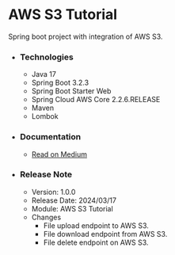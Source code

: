 # AWS S3 Tutorial
Spring boot project with integration of AWS S3.

* ### Technologies
  * Java 17
  * Spring Boot 3.2.3
  * Spring Boot Starter Web
  * Spring Cloud AWS Core 2.2.6.RELEASE
  * Maven
  * Lombok
  
* ### Documentation
  * [Read on Medium](https://sachithariyathilaka.medium.com/aws-s3-spring-boot-integration-a575b76400b1)
  
* ### Release Note

  * Version: 1.0.0
  * Release Date: 2024/03/17
  * Module: AWS S3 Tutorial
  * Changes
      * File upload endpoint to AWS S3.
      * File download endpoint from AWS S3.
      * File delete endpoint on AWS S3.
